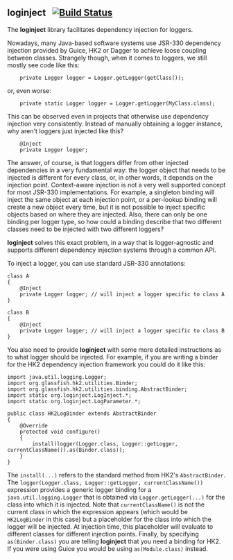 ## loginject &nbsp; [![Build Status](https://travis-ci.org/raner/loginject.svg?branch=master)](https://travis-ci.org/raner/loginject)
The **loginject** library facilitates dependency injection for loggers.

Nowadays, many Java-based software systems use JSR-330 dependency injection provided by Guice, HK2 or Dagger to achieve loose coupling between classes.
Strangely though, when it comes to loggers, we still mostly see code like this:
```
    private Logger logger = Logger.getLogger(getClass());
```
or, even worse:
```
    private static Logger logger = Logger.getLogger(MyClass.class);
```
This can be observed even in projects that otherwise use dependency injection very consistently.
Instead of manually obtaining a logger instance, why aren't loggers just injected like this?
```
    @Inject
    private Logger logger;
```
The answer, of course, is that loggers differ from other injected dependencies in a very fundamental way: the logger object that needs to be injected is different for every class, or, in other words, it depends on the injection point. Context-aware injection is not a very well supported concept for most JSR-330 implementations. For example, a singleton binding will inject the same object at each injection point, or a per-lookup binding will create a new object every time, but it is not possible to inject specific objects based on where they are injected. Also, there can only be one binding per logger type, so how could a binding describe that two different classes need to be injected with two different loggers?

**loginject** solves this exact problem, in a way that is logger-agnostic and supports different dependency injection systems through a common API.

To inject a logger, you can use standard JSR-330 annotations:
```
class A
{
    @Inject
    private Logger logger; // will inject a logger specific to class A
}

class B
{
    @Inject
    private Logger logger; // will inject a logger specific to class B
}
```
You also need to provide **loginject** with some more detailed instructions as to what logger should be injected. For example, if you are writing a binder for the HK2 dependency injection framework you could do it like this:
```
import java.util.logging.Logger;
import org.glassfish.hk2.utilities.Binder;
import org.glassfish.hk2.utilities.binding.AbstractBinder;
import static org.loginject.LogInject.*;
import static org.loginject.LogParameter.*;

public class HK2LogBinder extends AbstractBinder
{
    @Override
    protected void configure()
    {
        install(logger(Logger.class, Logger::getLogger, currentClassName()).as(Binder.class));
    }
}
```
The `install(...)` refers to the standard method from HK2's `AbstractBinder`.
The `logger(Logger.class, Logger::getLogger, currentClassName())` expression provides a generic logger binding for a `java.util.logging.Logger` that is obtained via `Logger.getLogger(...)` for the class into which it is injected. Note that `currentClassName()` is not the current class in which the expression appears (which would be `HK2LogBinder` in this case) but a placeholder for the class into which the logger will be injected. At injection time, this placeholder will evaluate to different classes for different injection points. Finally, by specifying `as(Binder.class)` you are telling **loginject** that you need a binding for HK2. If you were using Guice you would be using `as(Module.class)` instead.



